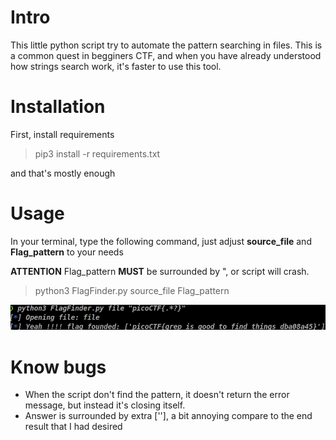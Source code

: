 # Intro
This little python script try to automate the pattern searching in files.
This is a common quest in begginers CTF, and when you have already understood how strings search work, it's faster to use this tool.

# Installation
First, install requirements

>pip3 install -r requirements.txt

and that's mostly enough

# Usage
In your terminal, type the following command, just adjust **source_file** and **Flag_pattern** to your needs

**ATTENTION** Flag_pattern **MUST** be surrounded by ", or script will crash.
>python3 FlagFinder.py source_file Flag_pattern

![](./example.png "Usage example")

# Know bugs

* When the script don't find the pattern, it doesn't return the error message, but instead it's closing itself.
* Answer is surrounded by extra [''], a bit annoying compare to the end result that I had desired
